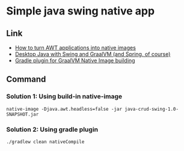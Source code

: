 # Simple java swing native app

## Link
- [How to turn AWT applications into native images](https://bell-sw.com/blog/how-to-turn-awt-applications-into-native-images/)
- [Desktop Java with Swing and GraalVM (and Spring, of course)](https://www.youtube.com/watch?v=Thbvb8ejaG8)
- [Gradle plugin for GraalVM Native Image building](https://graalvm.github.io/native-build-tools/latest/gradle-plugin.html)

## Command

### Solution 1: Using build-in native-image
```shell
native-image -Djava.awt.headless=false -jar java-crud-swing-1.0-SNAPSHOT.jar
```
### Solution 2: Using gradle plugin
```shell
./gradlew clean nativeCompile
```
